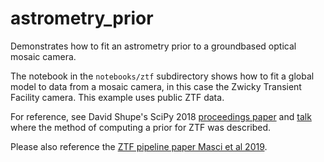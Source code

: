 # astrometry_prior
Demonstrates how to fit an astrometry prior to a groundbased optical
mosaic camera.

The notebook in the `notebooks/ztf` subdirectory shows how to fit a global
model to data from a mosaic camera, in this case the Zwicky Transient Facility
camera. This example uses public ZTF data.

For reference, see David Shupe's SciPy 2018 
[proceedings paper](http://conference.scipy.org/proceedings/scipy2018/david_shupe.html) 
and [talk](https://youtu.be/2GTLkH5sfJc) where the method of computing 
a prior for ZTF was described.

Please also reference the 
[ZTF pipeline paper Masci et al 2019](https://ui.adsabs.harvard.edu/abs/2019PASP..131a8003M/abstract).
